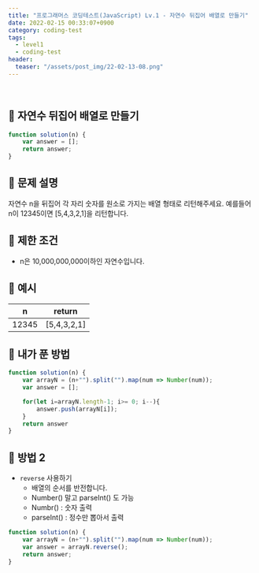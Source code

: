 ```yaml
---
title: "프로그래머스 코딩테스트(JavaScript) Lv.1 - 자연수 뒤집어 배열로 만들기"
date: 2022-02-15 00:33:07+0900
category: coding-test
tags:
  - level1
  - coding-test
header:
  teaser: "/assets/post_img/22-02-13-08.png"
---
```

<br>

## 🔹 자연수 뒤집어 배열로 만들기
```js
function solution(n) {
    var answer = [];
    return answer;
}
```

## 🔹 문제 설명
자연수 n을 뒤집어 각 자리 숫자를 원소로 가지는 배열 형태로 리턴해주세요. 예를들어 n이 12345이면 [5,4,3,2,1]을 리턴합니다.

## 🔹 제한 조건
- n은 10,000,000,000이하인 자연수입니다.

## 🔹 예시
<table class="table" style="width:200px">
        <thead><tr>
<th>n</th>
<th>return</th>
</tr>
</thead>
        <tbody><tr>
<td>12345</td>
<td>[5,4,3,2,1]</td>
</tr>
</tbody>
      </table>

## 🔹 내가 푼 방법
```js
function solution(n) {
    var arrayN = (n+"").split("").map(num => Number(num));
    var answer = [];

    for(let i=arrayN.length-1; i>= 0; i--){
        answer.push(arrayN[i]);
    }
    return answer
}
```

## 🔹 방법 2
- `reverse` 사용하기
  - 배열의 순서를 반전합니다. 
  - Number() 말고 parseInt() 도 가능
  - Numbr() : 숫자 출력 
  - parseInt() : 정수만 뽑아서 출력
```js
function solution(n) {
    var arrayN = (n+"").split("").map(num => Number(num));
    var answer = arrayN.reverse();
    return answer;
}
```
